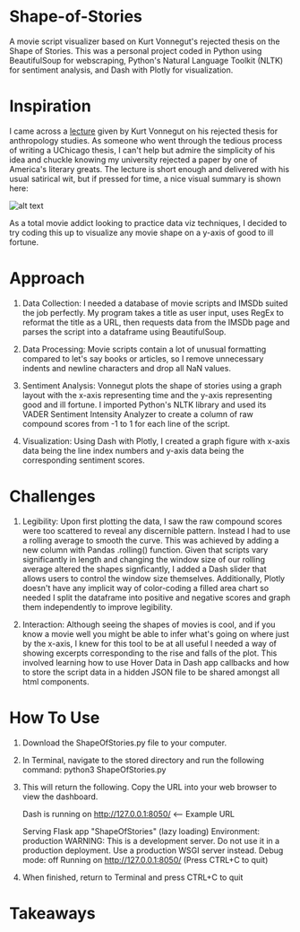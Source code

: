 # Shape-of-Stories
A movie script visualizer based on Kurt Vonnegut's rejected thesis on the Shape of Stories. This was a personal project coded in Python using BeautifulSoup for webscraping, Python's Natural Language Toolkit (NLTK) for sentiment analysis, and Dash with Plotly for visualization. 

# Inspiration

I came across a [lecture](https://www.youtube.com/watch?v=GOGru_4z1Vc&t=67s) given by Kurt Vonnegut on his rejected thesis for anthropology studies. As someone who  went through the tedious process of writing a UChicago thesis, I can't help but admire the simplicity of his idea and chuckle knowing my university rejected a paper by one of America's literary greats. The lecture is short enough and delivered with his usual satirical wit, but if pressed for time, a nice visual summary is shown here: 

![alt text](https://i2.wp.com/www.aerogrammestudio.com/wp-content/uploads/2013/03/maya_eilam_vonnegut.png?ssl=1)

As a total movie addict looking to practice data viz techniques, I decided to try coding this up to visualize any movie shape on a y-axis of good to ill fortune.

# Approach

1. Data Collection: I needed a database of movie scripts and IMSDb suited the job perfectly. My program takes a title as user input, uses RegEx to reformat the title as a URL, then requests data from the IMSDb page and parses the script into a dataframe using BeautifulSoup.

2. Data Processing: Movie scripts contain a lot of unusual formatting compared to let's say books or articles, so I remove unnecessary indents and newline characters and drop all NaN values.

3. Sentiment Analysis: Vonnegut plots the shape of stories using a graph layout with the x-axis representing time and the y-axis representing good and ill fortune. I imported Python's NLTK library and used its VADER Sentiment Intensity Analyzer to create a column of raw compound scores from -1 to 1 for each line of the script.

4. Visualization: Using Dash with Plotly, I created a graph figure with x-axis data being the line index numbers and y-axis data being the corresponding sentiment scores.

# Challenges

1. Legibility: Upon first plotting the data, I saw the raw compound scores were too scattered to reveal any discernible pattern. Instead I had to use a rolling average to smooth the curve. This was achieved by adding a new column with Pandas .rolling() function. Given that scripts vary significantly in length and changing the window size of our rolling average altered the shapes signficantly, I added a Dash slider that allows users to control the window size themselves. Additionally, Plotly doesn't have any implicit way of color-coding a filled area chart so needed I split the dataframe into positive and negative scores and graph them independently to improve legibility.

2. Interaction: Although seeing the shapes of movies is cool, and if you know a movie well you might be able to infer what's going on where just by the x-axis, I knew for this tool to be at all useful I needed a way of showing excerpts corresponding to the rise and falls of the plot. This involved learning how to use Hover Data in Dash app callbacks and how to store the script data in a hidden JSON file to be shared amongst all html components. 

# How To Use

1. Download the ShapeOfStories.py file to your computer.
2. In Terminal, navigate to the stored directory and run the following command: python3 ShapeOfStories.py 
3. This will return the following. Copy the URL into your web browser to view the dashboard.

    Dash is running on http://127.0.0.1:8050/ <-- Example URL

    Serving Flask app "ShapeOfStories" (lazy loading)
    Environment: production
    WARNING: This is a development server. Do not use it in a production deployment.
    Use a production WSGI server instead.
    Debug mode: off
    Running on http://127.0.0.1:8050/ (Press CTRL+C to quit)

4. When finished, return to Terminal and press CTRL+C to quit


# Takeaways


